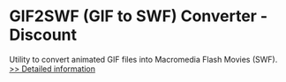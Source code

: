 # GIF2SWF (GIF to SWF) Converter - Discount
Utility to convert animated GIF files into Macromedia Flash Movies (SWF).
[>> Detailed information](https://secure.shareit.com/shareit/product.html?productid=300450008&affiliateid=200057808)